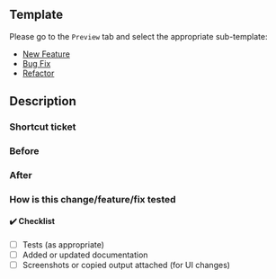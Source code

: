 ## Template

Please go to the `Preview` tab and select the appropriate sub-template:

- [New Feature](?expand=1&template=NEW_FEATURE_TEMPLATE.md)
- [Bug Fix](?expand=1&template=BUG_FIX_TEMPLATE.md)
- [Refactor](?expand=1&template=REFACTOR_TEMPLATE.md)

## Description

<!-- Please describe what you added and add screenshots, outputs (and/or looms) when there are changes in the UI or console outputs -->

### Shortcut ticket

### Before

### After

### How is this change/feature/fix tested

#### :heavy_check_mark: Checklist

- [ ] Tests (as appropriate)
- [ ] Added or updated documentation
- [ ] Screenshots or copied output attached (for UI changes)
